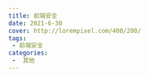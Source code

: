 ```yaml
---
title: 前端安全
date: 2021-6-30
cover: http://lorempixel.com/400/200/
tags:
 - 前端安全
categories:
 -  其他
---
```


<template>
    <div>
        <img src="https://cdn.nlark.com/yuque/0/2021/png/2899468/1625190875699-fed66324-98eb-4add-aa91-e2fe87c25680.png" referrerpolicy="no-referrer">
        <img src="https://cdn.nlark.com/yuque/0/2021/png/2899468/1626525227234-14f155e3-4d8c-4a12-9dfd-38f16442be94.png" referrerpolicy="no-referrer">
    </div>
     <el-card shadow="always">
     <p>资源下载地址:</p>
          <div>
           <div><el-link :underline="false" href="https://element.eleme.io" target="_blank">前端框架及项目面试 聚焦VueReactWebpack</el-link></div>
           <div><el-link :underline="false" type="primary">链接: https://pan.baidu.com/s/1i9cuBxlYOtatcA3sKdYvaQ  密码: lk4o</el-link></div>
          </div>
     </el-card>
      <my-money></my-money>
</template>
